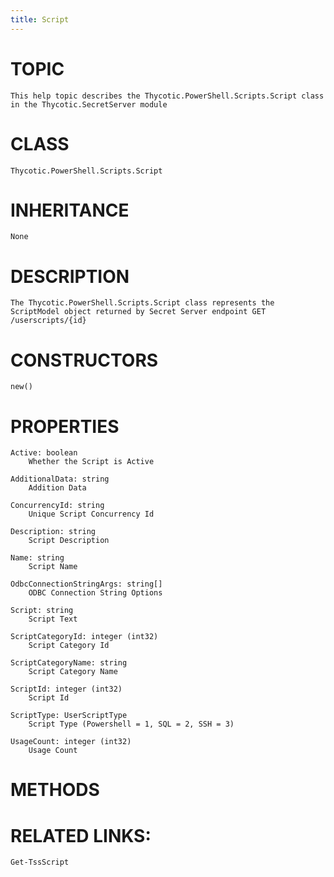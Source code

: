 ```yaml
---
title: Script
---
```


# TOPIC
    This help topic describes the Thycotic.PowerShell.Scripts.Script class in the Thycotic.SecretServer module

# CLASS
    Thycotic.PowerShell.Scripts.Script

# INHERITANCE
    None

# DESCRIPTION
    The Thycotic.PowerShell.Scripts.Script class represents the ScriptModel object returned by Secret Server endpoint GET /userscripts/{id}

# CONSTRUCTORS
    new()

# PROPERTIES
    Active: boolean
        Whether the Script is Active

    AdditionalData: string
        Addition Data

    ConcurrencyId: string
        Unique Script Concurrency Id

    Description: string
        Script Description

    Name: string
        Script Name

    OdbcConnectionStringArgs: string[]
        ODBC Connection String Options

    Script: string
        Script Text

    ScriptCategoryId: integer (int32)
        Script Category Id

    ScriptCategoryName: string
        Script Category Name

    ScriptId: integer (int32)
        Script Id

    ScriptType: UserScriptType
        Script Type (Powershell = 1, SQL = 2, SSH = 3)

    UsageCount: integer (int32)
        Usage Count

# METHODS

# RELATED LINKS:
    Get-TssScript